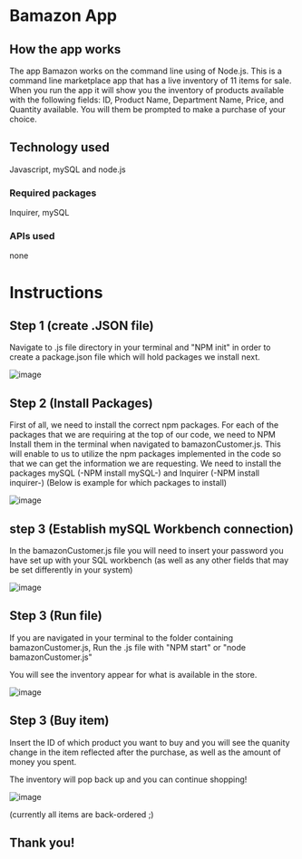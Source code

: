 # Bamazon App


## How the app works
The app Bamazon works on the command line using of Node.js. This is a command line marketplace app that has a live inventory of 11 items for sale. When you run the app it will show you the inventory of products available with the following fields: ID, Product Name, Department Name, Price, and Quantity available. You will them be prompted to make a purchase of your choice.

## Technology used
Javascript, mySQL and node.js

### Required packages
Inquirer, mySQL

### APIs used
none

# Instructions

## Step 1 (create .JSON file)
Navigate to .js file directory in your terminal and "NPM init" in order to create a package.json file which will hold packages we install next. 

![image](https://user-images.githubusercontent.com/44414542/57340058-3b48a280-7102-11e9-8331-158274c5aaee.png)

## Step 2 (Install Packages)

First of all, we need to install the correct npm packages. For each of the packages that we are requiring at the top of our code, we need to NPM Install them in the terminal when navigated to bamazonCustomer.js. This will enable to us to utilize the npm packages implemented in the code so that we can get the information we are requesting. We need to install the packages mySQL (-NPM install mySQL-) and Inquirer (-NPM install inquirer-) (Below is example for which packages to install)


![image](https://user-images.githubusercontent.com/44414542/57339994-ee64cc00-7101-11e9-8e7e-0c2eb9165351.png)


## step 3 (Establish mySQL Workbench connection)
In the bamazonCustomer.js file you will need to insert your password you have set up with your SQL workbench (as well as any other fields that may be set differently in your system)

![image](https://user-images.githubusercontent.com/44414542/57340151-9ed2d000-7102-11e9-9760-c603a7d5de1d.png)


## Step 3 (Run file)
If you are navigated in your terminal to the folder containing bamazonCustomer.js,
Run the .js file with "NPM start" or "node bamazonCustomer.js"

You will see the inventory appear for what is available in the store. 

![image](https://user-images.githubusercontent.com/44414542/57340277-fcffb300-7102-11e9-9dcc-de6faa2024da.png)


## Step 3 (Buy item)
Insert the ID of which product you want to buy and you will see the quanity change in the item reflected after the purchase, as well as the amount of money you spent.

The inventory will pop back up and you can continue shopping! 



![image](https://user-images.githubusercontent.com/44414542/57340341-3a644080-7103-11e9-9c96-6ca6cc281c8d.png)

(currently all items are back-ordered ;) 

## Thank you! 

